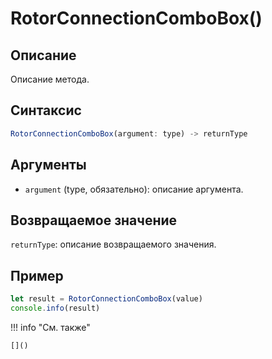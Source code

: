 # RotorConnectionComboBox()

## Описание
Описание метода.

## Синтаксис
```javascript
RotorConnectionComboBox(argument: type) -> returnType
```

## Аргументы
- `argument` (type, обязательно): описание аргумента.

## Возвращаемое значение
`returnType`: описание возвращаемого значения.

## Пример
```javascript linenums="1"
let result = RotorConnectionComboBox(value)
console.info(result)
```

!!! info "См. также"

    []()

